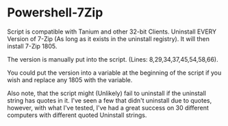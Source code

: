 # Powershell-7Zip
Script is compatible with Tanium and other 32-bit Clients.
Uninstall EVERY Version of 7-Zip (As long as it exists in the uninstall registry). 
It will then install 7-Zip 1805. 

The version is manually put into the script. (Lines: 8,29,34,37,45,54,58,66). 

You could put the version into a variable at the beginning of the script if you wish and replace any 1805 with the variable.

Also note, that the script might (Unlikely) fail to uninstall if the uninstall string has quotes in it.
I've seen a few that didn't uninstall due to quotes, however, with what I've tested, I've had a great success on 30 different computers with different quoted Uninstall strings.
